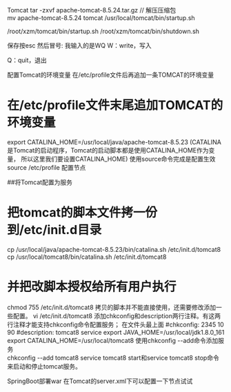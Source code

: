 
Tomcat
tar -zxvf apache-tomcat-8.5.24.tar.gz // 解压压缩包  
 mv apache-tomcat-8.5.24 tomcat
  /usr/local/tomcat/bin/startup.sh
  
  /root/xzm/tomcat/bin/startup.sh
  /root/xzm/tomcat/bin/shutdown.sh 
  
 保存按esc 然后冒号:
我输入的是WQ
W：write，写入

Q：quit，退出  


配置Tomcat的环境变量
在/etc/profile文件后再追加一条TOMCAT的环境变量
# 在/etc/profile文件末尾追加TOMCAT的环境变量
export CATALINA_HOME=/usr/local/java/apache-tomcat-8.5.23
(CATALINA是Tomcat的启动程序，Tomcat的启动脚本都是使用CATALINA_HOME作为变量，
所以这里我们要设置CATALINA_HOME)
使用source命令完成是配置生效
source /etc/profile
	配置节点
	  <Context path="" docBase="/xzm/tomcat/web/index.html"  reloadable="true" />

##将Tomcat配置为服务  

# 把tomcat的脚本文件拷一份到/etc/init.d目录
cp /usr/local/java/apache-tomcat-8.5.23/bin/catalina.sh /etc/init.d/tomcat8
cp /usr/local/tomcat8/bin/catalina.sh /etc/init.d/tomcat8
# 并把改脚本授权给所有用户执行
chmod 755 /etc/init.d/tomcat8
拷贝的脚本并不能直接使用，还需要修改添加一些配置。
vi /etc/init.d/tomcat8
添加chkconfig和description两行注释。有这两行注释才能支持chkconfig命令配置服务；
在文件头最上面
#chkconfig: 2345 10 90
#description: tomcat8 service
export JAVA_HOME=/usr/local/jdk1.8.0_161
export CATALINA_HOME=/usr/local/tomcat8
使用chkconfig --add命令添加服务	  
chkconfig --add tomcat8
service tomcat8 start和service tomcat8 stop命令来启动和停止tomcat服务。


SpringBoot部署war 
在Tomcat的server.xml下可以配置一下节点试试
<Context docBase="deom" path="" reloadable="false" source="org.eclipse.jst.jee.server:项目名"/>
